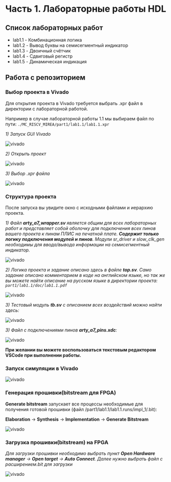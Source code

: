 # Часть 1. Лабораторные работы HDL

## Список лабораторных работ
- lab1.1 - Комбинационная логика
- lab1.2 - Вывод буквы на семисегментный индикатор
- lab1.3 - Двоичный счётчик
- lab1.4 - Сдвиговый регистр
- lab1.5 - Динамическая индикация
## Работа с репозиторием
### Выбор проекта в Vivado

Для открытия проекта в Vivado требуется выбрать .xpr файл в директории с лабораторной работой.

Например в случае лабораторной работы 1.1 мы выбираем файл по пути:
```./MC_RISCV_MIREA/part1/lab1.1/lab1.1.xpr```

*1) Запуск GUI Vivado*

![vivado](doc/img/open_vivado.png)

*2) Открыть проект*

![vivado](doc/img/open_project.png)

*3) Выбор .xpr файла*

![vivado](doc/img/choose_project.png)

### Структура проекта
После запуска вы увидите окно с исходными файлами и иерархию проекта.

*1) Файл **arty_a7_wrapper.sv** является общим для всех лабораторных работ и представляет собой оболочку для подключения всех пинов вашего проекта к пинам ПЛИС на печатной плате. **Содержит только логику подключения модулей и пинов**. Модули sr_driver и slow_clk_gen необходимы для ввода/вывода информации на семисегментный индикатор.*


![vivado](doc/img/wrapper.png)

*2) Логика проекта и задание описано здесь в файле **top.sv**. Само задание описано комментарием в коде на английском языке, но так же вы можете найти описание на русском языке в директории проекта:
```part1/lab1.1/doc/lab1.1.pdf```*

![vivado](doc/img/top.png)

*3) Тестовый модуль **tb.sv** с описанием всех воздействий можно найти здесь:*

![vivado](doc/img/tb.png)

*3) Файл с подключениями пинов **arty_a7_pins.xdc**:*

![vivado](doc/img/xdc.png)


**При желании вы можете воспользоваться текстовым редактором VSCode при выполнении работы.**


### Запуск симуляции в Vivado

![vivado](doc/img/run_sim.png)

### Генерация прошивки(bitstream для FPGA)

**Generate bitstream** запускает все процессы необходимые для получения готовой прошивки (файл /part1/lab1.1/lab1.1.runs/impl_1/.bit):

**Elaboration** -> **Synthesis** -> **Implementation** -> **Generate Bitstream**

![vivado](doc/img/generate_bit.png)

### Загрузка прошивки(bitstream) на FPGA

*Для загрузки прошивки необходимо выбрать пункт **Open Hardware manager** -> **Open target** -> **Auto Connect**. Далее нужно выбрать файл c расширением.bit для загрузки*

![vivado](doc/img/hard_manage.png)